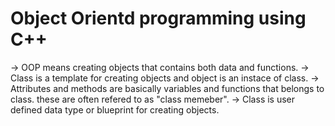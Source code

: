 Object Orientd programming using C++
====================================
-> OOP means creating objects that contains both data and functions.
-> Class is a template for creating objects and object is an instace of class.
-> Attributes and methods are basically variables and functions that belongs to class. these are often refered to as "class memeber".
-> Class is user defined data type or blueprint for creating objects.
